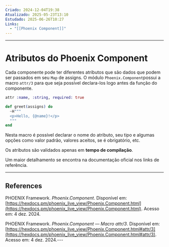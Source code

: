 ```yaml
---
Criado: 2024-12-04T19:38
Atualizado: 2025-05-23T13:10
Estudado: 2025-06-26T10:27
Links:
  - "[[Phoenix Component]]"
---
```

---
# Atributos do Phoenix Component

Cada componente pode ter diferentes atributos que são dados que podem ser passados em seu `Map` de assigns. O módulo `Phoenix.Component`possui a macro `attr/3` para que seja possível declara-los logo antes da função do componente.

```elixir
attr :name, :string, required: true

def greet(assigns) do
  ~H"""
  <p>Hello, {@name}!</p>
  """
end
```

Nesta macro é possível declarar o nome do atributo, seu tipo e algumas opções como valor padrão, valores aceitos, se é obrigatório, etc.

Os atributos são validados apenas em **tempo de compilação**.

Um maior detalhamento se encontra na documentação oficial nos links de referência.

---

## References

PHOENIX Framework. _Phoenix.Component_. Disponível em: [https://hexdocs.pm/phoenix_live_view/Phoenix.Component.html](https://hexdocs.pm/phoenix_live_view/Phoenix.Component.html). Acesso em: 4 dez. 2024.

PHOENIX Framework. _Phoenix.Component — Macro attr/3_. Disponível em: [https://hexdocs.pm/phoenix_live_view/Phoenix.Component.html#attr/3](https://hexdocs.pm/phoenix_live_view/Phoenix.Component.html#attr/3). Acesso em: 4 dez. 2024.---
